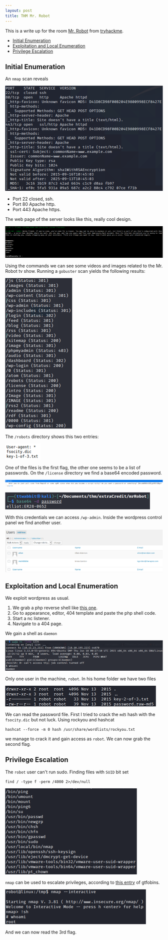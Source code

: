 ```yaml
---
layout: post
title: THM Mr. Robot
---
```


This is a write up for the room [Mr. Robot](https://tryhackme.com/room/mrrobot) from [tryhackme](https://tryhackme.com).

<!-- MarkdownTOC -->

- [Initial Enumeration](#initial-enumeration)
- [Exploitation and Local Enumeration](#exploitation-and-local-enumeration)
- [Privilege Escalation](#privilege-escalation)

<!-- /MarkdownTOC -->

## Initial Enumeration

An `nmap` scan reveals

![nmap](https://raw.githubusercontent.com/TTWabbit/ttwabbit.github.io/master/static/img/_posts/mrrobot/mrr1.png)

- Port 22 closed, ssh.
- Port 80 Apache http.
- Port 443 Apache https.

The web page of the server looks like this, really cool design.

![web](https://raw.githubusercontent.com/TTWabbit/ttwabbit.github.io/master/static/img/_posts/mrrobot/mrr2.png)

Using the commands we can see some videos and images related to the Mr. Robot tv show. Running a `gobuster` scan yields the following results:

![gobuster](https://raw.githubusercontent.com/TTWabbit/ttwabbit.github.io/master/static/img/_posts/mrrobot/mrr3.png)

The `/robots` directory shows this two entries:

![robots](https://raw.githubusercontent.com/TTWabbit/ttwabbit.github.io/master/static/img/_posts/mrrobot/mrr4.png)

One of the files is the first flag, the other one seems to be a list of passwords. On the `/license` directory we find a base64 encoded password.

![license](https://raw.githubusercontent.com/TTWabbit/ttwabbit.github.io/master/static/img/_posts/mrrobot/mrr5.png)

![password](https://raw.githubusercontent.com/TTWabbit/ttwabbit.github.io/master/static/img/_posts/mrrobot/mrr6.png)

With this credentials we can access `/wp-admin`. Inside the wordpress control panel we find another user.

![worpress](https://raw.githubusercontent.com/TTWabbit/ttwabbit.github.io/master/static/img/_posts/mrrobot/mrr7.png)

## Exploitation and Local Enumeration

We exploit wordpress as usual.

1. We grab a php reverse shell like [this one](https://raw.githubusercontent.com/pentestmonkey/php-reverse-shell/master/php-reverse-shell.php).
2. Go to appearance, editor, 404 template and paste the php shell code.
3. Start a nc listener.
4. Navigate to a 404 page.

We gain a shell as `daemon`

![shell](https://raw.githubusercontent.com/TTWabbit/ttwabbit.github.io/master/static/img/_posts/mrrobot/mrr8.png)

Only one user in the machine, `robot`. In his home folder we have two files

![home](https://raw.githubusercontent.com/TTWabbit/ttwabbit.github.io/master/static/img/_posts/mrrobot/mrr9.png)

We can read the password file. First I tried to crack the `md5` hash with the `fsocity.dic` but not luck. Using rockyou and hashcat

````shell
hashcat --force -m 0 hash /usr/share/wordlists/rockyou.txt
````
we manage to crack it and gain access as `robot`. We can now grab the second flag.

## Privilege Escalation

The `robot` user can't run sudo. Finding files with `SUID` bit set

````shell
find / -type f -perm /4000 2>/dev/null
````

![suid](https://raw.githubusercontent.com/TTWabbit/ttwabbit.github.io/master/static/img/_posts/mrrobot/mrr10.png)

`nmap` can be used to escalate privileges, according to [this entry](https://gtfobins.github.io/gtfobins/nmap/#suid) of gtfobins.

![root](https://raw.githubusercontent.com/TTWabbit/ttwabbit.github.io/master/static/img/_posts/mrrobot/mrr11.png)

And we can now read the 3rd flag.